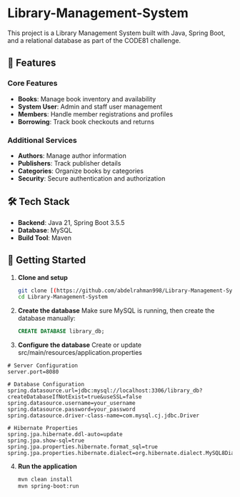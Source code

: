 # Library-Management-System
This project is a Library Management System built with Java, Spring Boot, and a relational database as part of the CODE81 challenge.

## 🚀 Features

### Core Features
- **Books**: Manage book inventory and availability
- **System User**: Admin and staff user management
- **Members**: Handle member registrations and profiles
- **Borrowing**: Track book checkouts and returns

### Additional Services
- **Authors**: Manage author information
- **Publishers**: Track publisher details
- **Categories**: Organize books by categories
- **Security**: Secure authentication and authorization

## 🛠️ Tech Stack

- **Backend**: Java 21, Spring Boot 3.5.5
- **Database**: MySQL 
- **Build Tool**: Maven

## 🚀 Getting Started

1. **Clone and setup**
   ```bash  
   git clone [(https://github.com/abdelrahman998/Library-Management-System.git)]  
   cd Library-Management-System
   ```
2. **Create the database**
Make sure MySQL is running, then create the database manually:
   ```SQL
   CREATE DATABASE library_db;
   ```
3. **Configure the database** Create or update src/main/resources/application.properties
```properties
# Server Configuration
server.port=8080

# Database Configuration
spring.datasource.url=jdbc:mysql://localhost:3306/library_db?createDatabaseIfNotExist=true&useSSL=false
spring.datasource.username=your_username
spring.datasource.password=your_password
spring.datasource.driver-class-name=com.mysql.cj.jdbc.Driver

# Hibernate Properties
spring.jpa.hibernate.ddl-auto=update
spring.jpa.show-sql=true
spring.jpa.properties.hibernate.format_sql=true
spring.jpa.properties.hibernate.dialect=org.hibernate.dialect.MySQL8Dialect
```
4. **Run the application**
   ```bash
   mvn clean install
   mvn spring-boot:run
   ```
